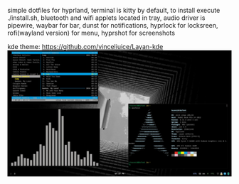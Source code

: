 simple dotfiles for hyprland, terminal is kitty by default, to install execute ./install.sh, bluetooth and wifi applets located in tray, audio driver is pipewire, waybar for bar, dunst for notifications, hyprlock for locksreen, rofi(wayland version) for menu, hyprshot for screenshots

kde theme:
https://github.com/vinceliuice/Layan-kde
![text](preview.png)